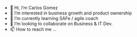 - 👋 Hi, I’m Carlos Gomez
- 👀 I’m interested in business growth and product ownership
- 🌱 I’m currently learning SAFe / agile coach
- 💞️ I’m looking to collaborate on Business & IT Dev.
- 📫 How to reach me ...

<!---
txzsas/txzsas is a ✨ special ✨ repository because its `README.md` (this file) appears on your GitHub profile.
You can click the Preview link to take a look at your changes.
--->
